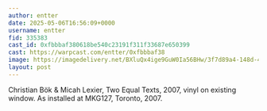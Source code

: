 ```yaml
---
author: entter
date: 2025-05-06T16:56:09+0000
username: entter
fid: 335383
cast_id: 0xfbbbaf380618be540c23191f311f33687e650399
cast: https://warpcast.com/entter/0xfbbbaf38
image: https://imagedelivery.net/BXluQx4ige9GuW0Ia56BHw/3f7d89a4-148d-4775-9184-409ff3ab1800/original
layout: post
---
```

Christian Bök & Micah Lexier, Two Equal Texts, 2007, vinyl on existing window. As installed at MKG127, Toronto, 2007.  

<img src='https://imagedelivery.net/BXluQx4ige9GuW0Ia56BHw/3f7d89a4-148d-4775-9184-409ff3ab1800/original' alt='' referrerpolicy='no-referrer'/>